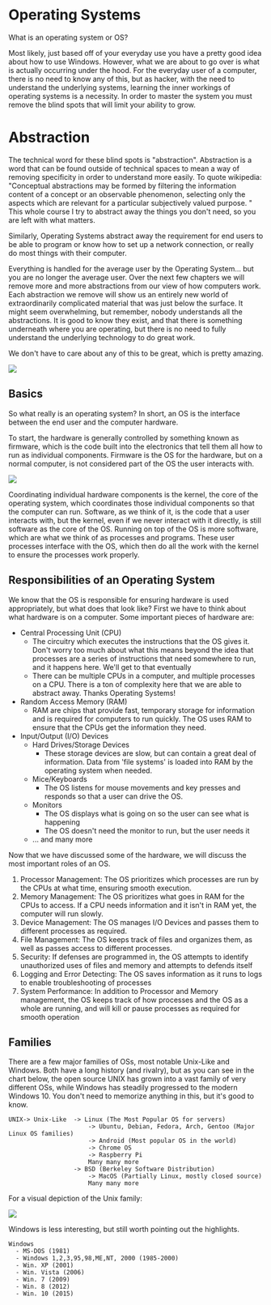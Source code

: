 # Operating Systems
What is an operating system or OS?

Most likely, just based off of your everyday use you have a pretty good idea about how to use Windows. However, what we are about to go over is what is actually occurring under the hood. For the everyday user of a computer, there is no need to know any of this, but as hacker, with the need to understand the underlying systems, learning the inner workings of operating systems is a necessity. In order to master the system you must remove the blind spots that will limit your ability to grow.

# Abstraction 

The technical word for these blind spots is "abstraction". Abstraction is a word that can be found outside of technical spaces to mean a way of removing specificity in order to understand more easily. To quote wikipedia: "Conceptual abstractions may be formed by filtering the information content of a concept or an observable phenomenon, selecting only the aspects which are relevant for a particular subjectively valued purpose. " This whole course I try to abstract away the things you don't need, so you are left with what matters.

Similarly, Operating Systems abstract away the requirement for end users to be able to program or know how to set up a network connection, or really do most things with their computer. 

Everything is handled for the average user by the Operating System... but you are no longer the average user. Over the next few chapters we will remove more and more abstractions from our view of how computers work. Each abstraction we remove will show us an entirely new world of extraordinarily complicated material that was just below the surface. It might seem overwhelming, but remember, nobody understands all the abstractions. It is good to know they exist, and that there is something underneath where you are operating, but there is no need to fully understand the underlying technology to do great work. 

We don't have to care about any of this to be great, which is pretty amazing.

[<img src="https://upload.wikimedia.org/wikipedia/commons/thumb/c/cf/Linux_kernel_diagram.svg/640px-Linux_kernel_diagram.svg.png">](https://en.wikipedia.org/wiki/Linux)


## Basics
So what really is  an operating system? In short, an OS is the interface between the end user and the computer hardware. 

To start, the hardware is generally controlled by something known as firmware, which is the code built into the electronics that tell them all how to run as individual components. Firmware is the OS for the hardware, but on a normal computer, is not considered part of the OS the user interacts with.

[<img src="https://upload.wikimedia.org/wikipedia/commons/thumb/e/e1/Operating_system_placement.svg/330px-Operating_system_placement.svg.png">](https://en.wikipedia.org/wiki/Operating_system)

Coordinating individual hardware components is the kernel, the core of the operating system, which coordinates those individual components so that the computer can run. Software, as we think of it, is the code that a user interacts with, but the kernel, even if we never interact with it directly, is still software as the core of the OS. Running on top of the OS is more software, which are what we think of as processes and programs. These user processes interface with the OS, which then do all the work with the kernel to ensure the processes work properly.

## Responsibilities of an Operating System
We know that the OS is responsible for ensuring hardware is used appropriately, but what does that look like? First we have to think about what hardware is on a computer. Some important pieces of hardware are:

* Central Processing Unit (CPU)
  * The circuitry which executes the instructions that the OS gives it. Don't worry too much about what this means beyond the idea that processes are a series of instructions that need somewhere to run, and it happens here. We'll get to that eventually
  * There can be multiple CPUs in a computer, and multiple processes on a CPU. There is a ton of complexity here that we are able to abstract away. Thanks Operating Systems!
* Random Access Memory (RAM)
  * RAM are chips that provide fast, temporary storage for information and is required for computers to run quickly. The OS uses RAM to ensure that the CPUs get the information they need.
* Input/Output (I/O) Devices
    * Hard Drives/Storage Devices
        * These storage devices are slow, but can contain a great deal of information. Data from 'file systems' is loaded into RAM by the operating system when needed.
    * Mice/Keyboards
        * The OS listens for mouse movements and key presses and responds so that a user can drive the OS.
    * Monitors
        * The OS displays what is going on so the user can see what is happening
        * The OS doesn't need the monitor to run, but the user needs it
     * ... and many more



Now that we have discussed some of the hardware, we will discuss the most important roles of an OS.

1. Processor Management: The OS prioritizes which processes are run by the CPUs at what time, ensuring smooth execution.
2. Memory Management: The OS prioritizes what goes in RAM for the CPUs to access. If a CPU needs information and it isn't in RAM yet, the computer will run slowly.
3. Device Management: The OS manages I/O Devices and passes them to different processes as required.
4. File Management: The OS keeps track of files and organizes them, as well as passes access to different processes.
5. Security: If defenses are programmed in, the OS attempts to identify unauthorized uses of files and memory and attempts to defends itself
6. Logging and Error Detecting: The OS saves information as it runs to logs to enable troubleshooting of processes
7. System Performance: In addition to Processor and Memory management, the OS keeps track of how processes and the OS as a whole are running, and will kill or pause processes as required for smooth operation


## Families
There are a few major families of OSs, most notable Unix-Like and Windows. Both have a long history (and rivalry), but as you can see in the chart below, the open source UNIX has grown into a vast family of very different OSs, while Windows has steadily progressed to the modern Windows 10. You don't need to memorize anything in this, but it's good to know.

```
UNIX-> Unix-Like  -> Linux (The Most Popular OS for servers)
                      -> Ubuntu, Debian, Fedora, Arch, Gentoo (Major Linux OS families)
                      -> Android (Most popular OS in the world)
                      -> Chrome OS
                      -> Raspberry Pi
                      Many many more
                  -> BSD (Berkeley Software Distribution)
                      -> MacOS (Partially Linux, mostly closed source)
                      Many many more
```
For a visual depiction of the Unix family:

[<img src="https://upload.wikimedia.org/wikipedia/commons/thumb/7/77/Unix_history-simple.svg/640px-Unix_history-simple.svg.png">](https://en.wikipedia.org/wiki/Unix)

Windows is less interesting, but still worth pointing out the highlights.

```
Windows
  - MS-DOS (1981)
  - Windows 1,2,3,95,98,ME,NT, 2000 (1985-2000)
  - Win. XP (2001)
  - Win. Vista (2006)
  - Win. 7 (2009)
  - Win. 8 (2012)
  - Win. 10 (2015)
```
